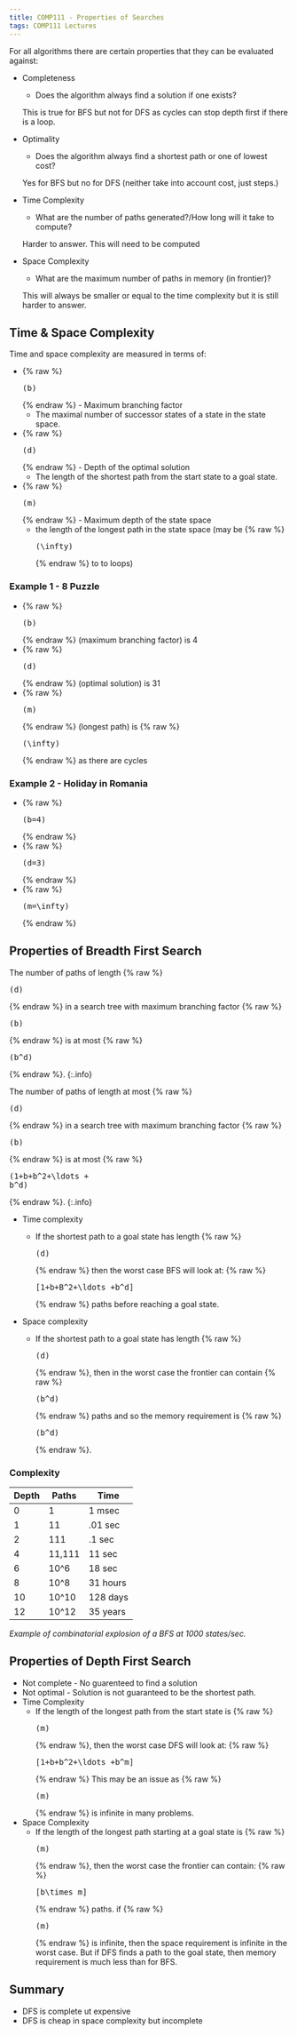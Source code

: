 ```yaml
---
title: COMP111 - Properties of Searches
tags: COMP111 Lectures
---
```

For all algorithms there are certain properties that they can be evaluated against:

* Completeness
	* Does the algorithm always find a solution if one exists?
	
	This is true for BFS but not for DFS as cycles can stop depth first if there is a loop.
	
* Optimality
	* Does the algorithm always find a shortest path or one of lowest cost?
	
	Yes for BFS but no for DFS (neither take into account cost, just steps.)
	
* Time Complexity
	* What are the number of paths generated?/How long will it take to compute?
	
	Harder to answer. This will need to be computed
	
* Space Complexity
	* What are the maximum number of paths in memory (in frontier)?
	
	This will always be smaller or equal to the time complexity but it is still harder to answer.
	
## Time & Space Complexity

Time and space complexity are measured in terms of:

* {% raw %}<pre>\(b\)</pre>{% endraw %} - Maximum branching factor
	* The maximal number of successor states of a state in the state space.
* {% raw %}<pre>\(d\)</pre>{% endraw %} - Depth of the optimal solution
	* The length of the shortest path from the start state to a goal state.
* {% raw %}<pre>\(m\)</pre>{% endraw %} - Maximum depth of the state space
	* the length of the longest path in the state space (may be {% raw %}<pre>\(\infty\)</pre>{% endraw %} to to loops)
	
### Example 1 - 8 Puzzle

* {% raw %}<pre>\(b\)</pre>{% endraw %} (maximum branching factor) is 4
* {% raw %}<pre>\(d\)</pre>{% endraw %} (optimal solution) is 31
* {% raw %}<pre>\(m\)</pre>{% endraw %} (longest path) is {% raw %}<pre>\(\infty\)</pre>{% endraw %} as there are cycles

### Example 2 - Holiday in Romania

* {% raw %}<pre>\(b=4\)</pre>{% endraw %}
* {% raw %}<pre>\(d=3\)</pre>{% endraw %}
* {% raw %}<pre>\(m=\infty\)</pre>{% endraw %}

## Properties of Breadth First Search

The number of paths of length {% raw %}<pre>\(d\)</pre>{% endraw %} in a search tree with maximum branching factor {% raw %}<pre>\(b\)</pre>{% endraw %} is at most {% raw %}<pre>\(b^d\)</pre>{% endraw %}.
{:.info}

The number of paths of length at most {% raw %}<pre>\(d\)</pre>{% endraw %} in a search tree with maximum branching factor {% raw %}<pre>\(b\)</pre>{% endraw %} is at most {% raw %}<pre>\(1+b+b^2+\ldots + b^d\)</pre>{% endraw %}.
{:.info}

* Time complexity
	* If the shortest path to a goal state has length {% raw %}<pre>\(d\)</pre>{% endraw %} then the worst case BFS will look at: {% raw %}<pre>\[1+b+B^2+\ldots +b^d\]</pre>{% endraw %} paths before reaching a goal state.

* Space complexity
	* If the shortest path to a goal state has length {% raw %}<pre>\(d\)</pre>{% endraw %}, then in the worst case the frontier can contain {% raw %}<pre>\(b^d\)</pre>{% endraw %} paths and so the memory requirement is {% raw %}<pre>\(b^d\)</pre>{% endraw %}.

### Complexity

| Depth | Paths | Time | 
| --- | --- | --- |
| 0 | 1 | 1 msec |
| 1 | 11 | .01 sec | 
| 2 | 111 | .1 sec | 
| 4 | 11,111 | 11 sec |
| 6 | 10^6 | 18 sec |
| 8 | 10^8 | 31 hours |
| 10 | 10^10 | 128 days |
| 12 |10^12 | 35 years |

*Example of combinatorial explosion of a BFS at 1000 states/sec.*

## Properties of Depth First Search

* Not complete - No guarenteed to find a solution
* Not optimal - Solution is not guaranteed to be the shortest path.
* Time Complexity 
	* If the length of the longest path from the start state is {% raw %}<pre>\(m\)</pre>{% endraw %}, then the worst case DFS will look at: {% raw %}<pre>\[1+b+b^2+\ldots +b^m\]</pre>{% endraw %} This may be an issue as {% raw %}<pre>\(m\)</pre>{% endraw %} is infinite in many problems.
* Space Complexity
	* If the length of the longest path starting at a goal state is {% raw %}<pre>\(m\)</pre>{% endraw %}, then the worst case the frontier can contain: {% raw %}<pre>\[b\times m\]</pre>{% endraw %} paths. if {% raw %}<pre>\(m\)</pre>{% endraw %} is infinite, then the space requirement is infinite in the worst case. But if DFS finds a path to the goal state, then memory requirement is much less than for BFS.


## Summary

* DFS is complete ut expensive
* DFS is cheap in space complexity but incomplete
